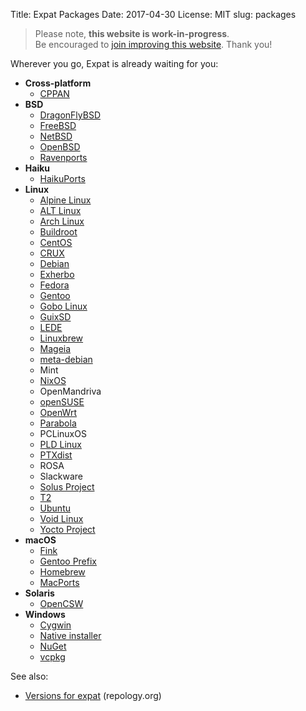 Title: Expat Packages
Date: 2017-04-30
License: MIT
slug: packages

> Please note, **this website is work-in-progress**.<br />
Be encouraged to [join improving this website](../contribute-website/).
Thank you!


Wherever you go, Expat is already waiting for you:

* __Cross-platform__
    * [CPPAN](https://cppan.org/pvt.cppan.demo.expat)
* __BSD__
    * [DragonFlyBSD](https://github.com/DragonFlyBSD/DPorts/tree/master/textproc/expat2)
    * [FreeBSD](https://svnweb.freebsd.org/ports/head/textproc/expat2/)
    * [NetBSD](http://pkgsrc.se/textproc/expat)
    * [OpenBSD](http://cvsweb.openbsd.org/cgi-bin/cvsweb/src/lib/libexpat/)
    * [Ravenports](https://github.com/jrmarino/Ravenports/blob/master/bucket_31/expat)
* __Haiku__
    * [HaikuPorts](https://github.com/haikuports/haikuports/tree/master/dev-libs/expat)
* __Linux__
    * [Alpine Linux](https://git.alpinelinux.org/cgit/aports/tree/main/expat)
    * [ALT Linux](https://packages.altlinux.org/en/Sisyphus/srpms/expat)
    * [Arch Linux](https://git.archlinux.org/svntogit/packages.git/log/trunk?h=packages/expat)
    * [Buildroot](https://git.busybox.net/buildroot/tree/package/expat)
    * [CentOS](http://centos-packages.com/7/package/expat/versions/)
    * [CRUX](https://crux.nu/gitweb/?p=ports/compat-32.git;a=tree;f=expat-32;hb=HEAD)
    * [Debian](https://packages.debian.org/source/sid/expat)
    * [Exherbo](http://git.exherbo.org/arbor.git/tree/packages/dev-libs/expat)
    * [Fedora](https://apps.fedoraproject.org/packages/expat-devel/overview/)
    * [Gentoo](https://packages.gentoo.org/packages/dev-libs/expat)
    * [Gobo Linux](https://github.com/gobolinux/Recipes/tree/master/revisions/Expat)
    * [GuixSD](https://www.gnu.org/software/guix/packages/e.html)
    * [LEDE](https://github.com/lede-project/source/blob/master/tools/expat/Makefile)
    * [Linuxbrew](http://braumeister.org/formula/expat)
    * [Mageia](https://madb.mageia.org/package/show/name/expat/release/cauldron/application/0/arch/x86_64)
    * [meta-debian](https://github.com/meta-debian/meta-debian/blob/master/recipes-debian/expat/expat_debian.bb)
    * Mint
    * [NixOS](https://github.com/NixOS/nixpkgs/commits/master/pkgs/development/libraries/expat/default.nix)
    * OpenMandriva
    * [openSUSE](https://build.opensuse.org/package/show/devel:libraries:c_c++/expat)
    * [OpenWrt](https://github.com/openwrt/packages/blob/master/libs/expat/Makefile)
    * [Parabola](https://www.parabola.nu/packages/testing/x86_64/expat/)
    * PCLinuxOS
    * [PLD Linux](https://git.pld-linux.org/?p=packages/expat.git;a=summary)
    * [PTXdist](https://git.pengutronix.de/cgit/ptxdist/tree/rules/expat.make)
    * ROSA
    * Slackware
    * [Solus Project](https://dev.solus-project.com/source/expat/)
    * [T2](https://svn.exactcode.de/t2/trunk/package/base/expat/expat.desc)
    * [Ubuntu](https://launchpad.net/ubuntu/+source/expat)
    * [Void Linux](https://github.com/voidlinux/void-packages/tree/master/srcpkgs/expat)
    * [Yocto Project](https://git.yoctoproject.org/cgit.cgi/poky/tree/meta/recipes-core/expat)
* __macOS__
    * [Fink](http://pdb.finkproject.org/pdb/package.php/expat1)
    * [Gentoo Prefix](https://packages.gentoo.org/packages/dev-libs/expat)
    * [Homebrew](http://brewformulas.org/Expat)
    * [MacPorts](https://github.com/macports/macports-ports/tree/master/textproc/expat)
* __Solaris__
    * [OpenCSW](https://www.opencsw.org/package/expat/)
* __Windows__
    * [Cygwin](https://cygwin.com/packages/x86_64/expat/)
    * [Native installer](https://sourceforge.net/projects/expat/files/expat_win32/)
    * [NuGet](https://www.nuget.org/packages?q=expat)
    * [vcpkg](https://github.com/Microsoft/vcpkg/blob/master/ports/expat/CONTROL)


See also:

* [Versions for expat](https://repology.org/metapackage/expat/versions) (repology.org)
